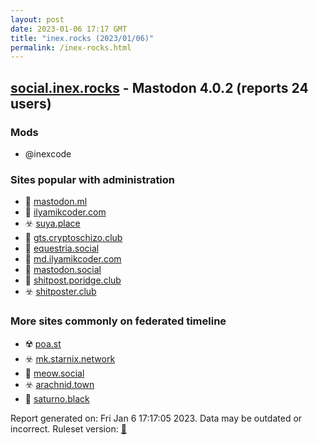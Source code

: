 ```yaml
---
layout: post
date: 2023-01-06 17:17 GMT
title: "inex.rocks (2023/01/06)"
permalink: /inex-rocks.html
---
```



## [social.inex.rocks](https://social.inex.rocks) - Mastodon 4.0.2 (reports 24 users)

### Mods
 * @inexcode

### Sites popular with administration

* 🚫 [mastodon.ml](/mastodon-ml.html)
* 🐘 [ilyamikcoder.com](/ilyamikcoder-com.html)
* ☣️ [suya.place](/suya-place.html)
* 🐘 [gts.cryptoschizo.club](/gts-cryptoschizo-club.html)
* 🐘 [equestria.social](/equestria-social.html)
* 🐘 [md.ilyamikcoder.com](/md-ilyamikcoder-com.html)
* 🐘 [mastodon.social](/mastodon-social.html)
* 🐘 [shitpost.poridge.club](/shitpost-poridge-club.html)
* ☣️ [shitposter.club](/shitposter-club.html)

### More sites commonly on federated timeline

* ☢️ [poa.st](/poa-st.html)
* ☣️ [mk.starnix.network](/mk-starnix-network.html)
* 🐘 [meow.social](/meow-social.html)
* ☣️ [arachnid.town](/arachnid-town.html)
* 🐘 [saturno.black](/saturno-black.html)

Report generated on: Fri Jan  6 17:17:05 2023. Data may be outdated or incorrect.
Ruleset version: [🏀](/version-basketball)
